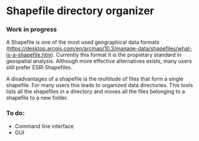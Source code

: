 # Shapefile directory organizer
### Work in progress

A Shapefile is one of the most used geographical data formats (https://desktop.arcgis.com/en/arcmap/10.3/manage-data/shapefiles/what-is-a-shapefile.htm).  Currently this format it is the propietary standard in geospatial analysis. Although more effective alternatives exists, many users still prefer ESRI Shapefiles.

A disadvantages of a shapefile is the multitude of files that form a single shapefile. For many users this leads to organized data directories. This tools lists all the shapefiles in a directory and moves all the files belonging to a shapefile to a new folder.

### To do:
* Command line interface
* GUI
